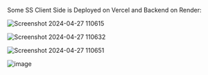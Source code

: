 Some SS Client Side is Deployed on Vercel and Backend on Render:

![Screenshot 2024-04-27 110615](https://github.com/Hasibwajid/fa_frontside/assets/72168225/896ee100-93fb-4770-99b1-facb13bca972)

![Screenshot 2024-04-27 110632](https://github.com/Hasibwajid/fa_frontside/assets/72168225/a4d47d01-700f-4d5d-84b4-439544bb0c1d)

![Screenshot 2024-04-27 110651](https://github.com/Hasibwajid/fa_frontside/assets/72168225/286c6d25-4a18-43b4-8f87-35240b497c33)

![image](https://github.com/Hasibwajid/fa_frontside/assets/72168225/517343d5-5ed3-411f-b6cb-889dee8cba2e)


 
